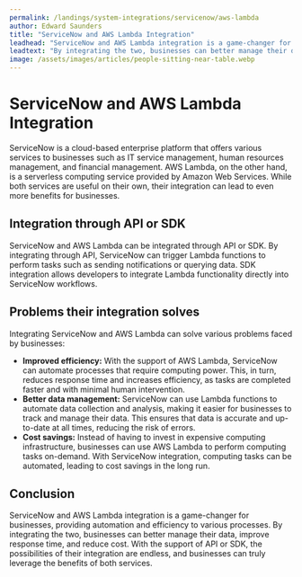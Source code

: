 ```yaml
---
permalink: /landings/system-integrations/servicenow/aws-lambda
author: Edward Saunders
title: "ServiceNow and AWS Lambda Integration"
leadhead: "ServiceNow and AWS Lambda integration is a game-changer for businesses, providing automation and efficiency to various processes"
leadtext: "By integrating the two, businesses can better manage their data, improve response time, and reduce cost. With the support of API or SDK, the possibilities of their integration are endless, and businesses can truly leverage the benefits of both services."
image: /assets/images/articles/people-sitting-near-table.webp
---
```

<div class="arttext">	<h1>ServiceNow and AWS Lambda Integration</h1>
	<p>ServiceNow is a cloud-based enterprise platform that offers various services to businesses such as IT service management, human resources management, and financial management. AWS Lambda, on the other hand, is a serverless computing service provided by Amazon Web Services. While both services are useful on their own, their integration can lead to even more benefits for businesses.</p>
	<h2>Integration through API or SDK</h2>
	<p>ServiceNow and AWS Lambda can be integrated through API or SDK. By integrating through API, ServiceNow can trigger Lambda functions to perform tasks such as sending notifications or querying data. SDK integration allows developers to integrate Lambda functionality directly into ServiceNow workflows.</p>
	<h2>Problems their integration solves</h2>
	<p>Integrating ServiceNow and AWS Lambda can solve various problems faced by businesses:</p>
	<ul>
		<li><strong>Improved efficiency:</strong> With the support of AWS Lambda, ServiceNow can automate processes that require computing power. This, in turn, reduces response time and increases efficiency, as tasks are completed faster and with minimal human intervention.</li>
		<li><strong>Better data management:</strong> ServiceNow can use Lambda functions to automate data collection and analysis, making it easier for businesses to track and manage their data. This ensures that data is accurate and up-to-date at all times, reducing the risk of errors.</li>
		<li><strong>Cost savings:</strong> Instead of having to invest in expensive computing infrastructure, businesses can use AWS Lambda to perform computing tasks on-demand. With ServiceNow integration, computing tasks can be automated, leading to cost savings in the long run.</li>
	</ul>
	<h2>Conclusion</h2>
	<p>ServiceNow and AWS Lambda integration is a game-changer for businesses, providing automation and efficiency to various processes. By integrating the two, businesses can better manage their data, improve response time, and reduce cost. With the support of API or SDK, the possibilities of their integration are endless, and businesses can truly leverage the benefits of both services.</p>
</div>